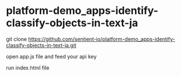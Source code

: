 # platform-demo_apps-identify-classify-objects-in-text-ja

git clone https://github.com/sentient-io/platform-demo_apps-identify-classify-objects-in-text-ja.git

open app.js file and feed your api key

run index.html file
